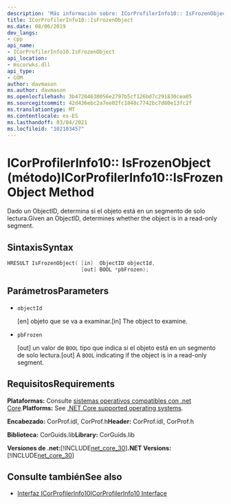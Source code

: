 ```yaml
---
description: 'Más información sobre: ICorProfilerInfo10:: IsFrozenObject (método)'
title: ICorProfilerInfo10::IsFrozenObject
ms.date: 08/06/2019
dev_langs:
- cpp
api_name:
- ICorProfilerInfo10.IsFrozenObject
api_location:
- mscorwks.dll
api_type:
- COM
author: davmason
ms.author: davmason
ms.openlocfilehash: 3b47204630056e2797b5cf126bd7c291830cea05
ms.sourcegitcommit: 42d436ebc2a7ee02fc1848c7742bc7d80e13fc2f
ms.translationtype: MT
ms.contentlocale: es-ES
ms.lasthandoff: 03/04/2021
ms.locfileid: "102103457"
---
```

# <a name="icorprofilerinfo10isfrozenobject-method"></a><span data-ttu-id="bf915-103">ICorProfilerInfo10:: IsFrozenObject (método)</span><span class="sxs-lookup"><span data-stu-id="bf915-103">ICorProfilerInfo10::IsFrozenObject Method</span></span>

<span data-ttu-id="bf915-104">Dado un ObjectID, determina si el objeto está en un segmento de solo lectura.</span><span class="sxs-lookup"><span data-stu-id="bf915-104">Given an ObjectID, determines whether the object is in a read-only segment.</span></span>

## <a name="syntax"></a><span data-ttu-id="bf915-105">Sintaxis</span><span class="sxs-lookup"><span data-stu-id="bf915-105">Syntax</span></span>

```cpp
HRESULT IsFrozenObject( [in]  ObjectID objectId,
                        [out] BOOL *pbFrozen);
```

## <a name="parameters"></a><span data-ttu-id="bf915-106">Parámetros</span><span class="sxs-lookup"><span data-stu-id="bf915-106">Parameters</span></span>

- `objectId`

  <span data-ttu-id="bf915-107">\[en] objeto que se va a examinar.</span><span class="sxs-lookup"><span data-stu-id="bf915-107">\[in] The object to examine.</span></span>

- `pbFrozen`

  <span data-ttu-id="bf915-108">\[out] un valor de `BOOL` tipo que indica si el objeto está en un segmento de solo lectura.</span><span class="sxs-lookup"><span data-stu-id="bf915-108">\[out] A `BOOL` indicating if the object is in a read-only segment.</span></span>

## <a name="requirements"></a><span data-ttu-id="bf915-109">Requisitos</span><span class="sxs-lookup"><span data-stu-id="bf915-109">Requirements</span></span>

<span data-ttu-id="bf915-110">**Plataformas:** Consulte [sistemas operativos compatibles con .net Core](../../../core/install/windows.md?pivots=os-windows).</span><span class="sxs-lookup"><span data-stu-id="bf915-110">**Platforms:** See [.NET Core supported operating systems](../../../core/install/windows.md?pivots=os-windows).</span></span>

<span data-ttu-id="bf915-111">**Encabezado:** CorProf.idl, CorProf.h</span><span class="sxs-lookup"><span data-stu-id="bf915-111">**Header:** CorProf.idl, CorProf.h</span></span>

<span data-ttu-id="bf915-112">**Biblioteca:** CorGuids.lib</span><span class="sxs-lookup"><span data-stu-id="bf915-112">**Library:** CorGuids.lib</span></span>

<span data-ttu-id="bf915-113">**Versiones de .net:**[!INCLUDE[net_core_30](../../../../includes/net-core-30-md.md)]</span><span class="sxs-lookup"><span data-stu-id="bf915-113">**.NET Versions:** [!INCLUDE[net_core_30](../../../../includes/net-core-30-md.md)]</span></span>

## <a name="see-also"></a><span data-ttu-id="bf915-114">Consulte también</span><span class="sxs-lookup"><span data-stu-id="bf915-114">See also</span></span>

- [<span data-ttu-id="bf915-115">Interfaz ICorProfilerInfo10</span><span class="sxs-lookup"><span data-stu-id="bf915-115">ICorProfilerInfo10 Interface</span></span>](icorprofilerinfo10-interface.md)
